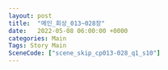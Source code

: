 ```yaml
---
layout: post
title:  "메인_회상_013~028장"
date:   2022-05-08 06:00:00 +0000
categories: Main
Tags: Story Main
SceneCode: ["scene_skip_cp013-028_q1_s10"]
---
```

